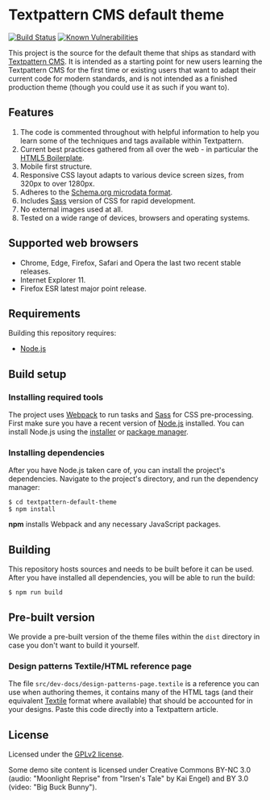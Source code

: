 # Textpattern CMS default theme

[![Build Status](https://travis-ci.org/textpattern/textpattern-default-theme.svg?branch=master)](https://travis-ci.org/textpattern/textpattern-default-theme)
[![Known Vulnerabilities](https://snyk.io/test/github/textpattern/textpattern-default-theme/badge.svg?targetFile=package.json)](https://snyk.io/test/github/textpattern/textpattern-default-theme?targetFile=package.json)

This project is the source for the default theme that ships as standard with [Textpattern CMS](https://textpattern.com/). It is intended as a starting point for new users learning the Textpattern CMS for the first time or existing users that want to adapt their current code for modern standards, and is not intended as a finished production theme (though you could use it as such if you want to).

## Features

1. The code is commented throughout with helpful information to help you learn some of the techniques and tags available within Textpattern.
2. Current best practices gathered from all over the web - in particular the [HTML5 Boilerplate](https://html5boilerplate.com/).
3. Mobile first structure.
4. Responsive CSS layout adapts to various device screen sizes, from 320px to over 1280px.
5. Adheres to the [Schema.org microdata format](https://schema.org/).
6. Includes [Sass](http://sass-lang.com/) version of CSS for rapid development.
7. No external images used at all.
8. Tested on a wide range of devices, browsers and operating systems.

## Supported web browsers

* Chrome, Edge, Firefox, Safari and Opera the last two recent stable releases.
* Internet Explorer 11.
* Firefox ESR latest major point release.

## Requirements

Building this repository requires:

* [Node.js](https://nodejs.org/)

## Build setup

### Installing required tools

The project uses [Webpack](https://webpack.github.io/) to run tasks and [Sass](http://sass-lang.com/) for CSS pre-processing. First make sure you have a recent version of [Node.js](https://nodejs.org/) installed. You can install Node.js using the [installer](https://nodejs.org/en/download/) or [package manager](https://nodejs.org/en/download/package-manager/).

### Installing dependencies

After you have Node.js taken care of, you can install the project's dependencies. Navigate to the project's directory, and run the dependency manager:

```ShellSession
$ cd textpattern-default-theme
$ npm install
```

**npm** installs Webpack and any necessary JavaScript packages.

## Building

This repository hosts sources and needs to be built before it can be used. After you have installed all dependencies, you will be able to run the build:

```ShellSession
$ npm run build
```

## Pre-built version

We provide a pre-built version of the theme files within the `dist` directory in case you don't want to build it yourself.

### Design patterns Textile/HTML reference page

The file `src/dev-docs/design-patterns-page.textile` is a reference you can use when authoring themes, it contains many of the HTML tags (and their equivalent [Textile](https://github.com/textile/php-textile) format where available) that should be accounted for in your designs. Paste this code directly into a Textpattern article.

## License

Licensed under the [GPLv2 license](https://github.com/textpattern/textpattern-default-theme/blob/master/LICENSE).

Some demo site content is licensed under Creative Commons BY-NC 3.0 (audio: "Moonlight Reprise" from "Irsen's Tale" by Kai Engel) and BY 3.0 (video: "Big Buck Bunny").
